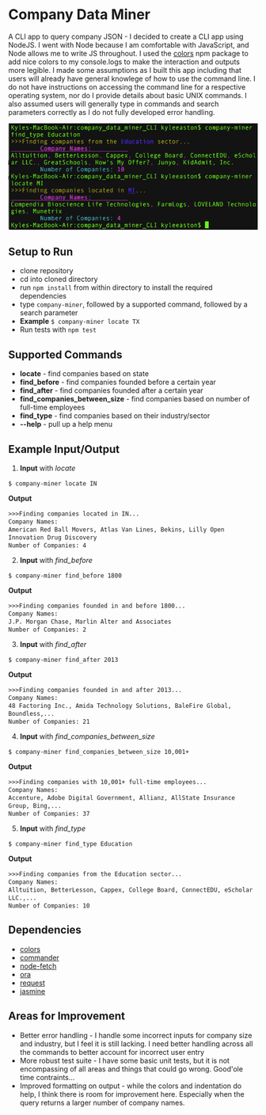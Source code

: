 # Company Data Miner
A CLI app to query company JSON - I decided to create a CLI app using NodeJS. I went with Node because I am comfortable with JavaScript, and Node allows me to write JS throughout. I used the [colors](https://www.npmjs.com/package/colors) npm package to add nice colors to my console.logs to make the interaction and outputs more legible. I made some assumptions as I built this app including that users will already have general knowlege of how to use the command line. I do not have instructions on accessing the command line for a respective operating system, nor do I provide details about basic UNIX commands. I also assumed users will generally type in commands and search parameters correctly as I do not fully developed error handling. 

![Terminal Screenshot](/company_miner_CLI.png "Company Miner CLI")

## Setup to Run
* clone repository
* cd into cloned directory
* run `npm install` from within directory to install the required dependencies 
* type `company-miner`, followed by a supported command, followed by a search parameter
* **Example** `$ company-miner locate TX`
* Run tests with `npm test`

## Supported Commands
* **locate** - find companies based on state
* **find_before** - find companies founded before a certain year
* **find_after** - find companies founded after a certain year
* **find_companies_between_size** - find companies based on number of full-time employees
* **find_type** - find companies based on their industry/sector
* **--help** - pull up a help menu

## Example Input/Output
1. **Input** with *locate*
```
$ company-miner locate IN
```

**Output**
```
>>>Finding companies located in IN...
Company Names:		
American Red Ball Movers, Atlas Van Lines, Bekins, Lilly Open Innovation Drug Discovery
Number of Companies: 4
```

2. **Input** with *find_before*
```
$ company-miner find_before 1800
```

**Output**
```
>>>Finding companies founded in and before 1800...
Company Names:		
J.P. Morgan Chase, Marlin Alter and Associates
Number of Companies: 2
```

3. **Input** with *find_after*
```
$ company-miner find_after 2013
```

**Output**
```
>>>Finding companies founded in and after 2013...
Company Names:		
48 Factoring Inc., Amida Technology Solutions, BaleFire Global, Boundless,...
Number of Companies: 21
```

4. **Input** with *find_companies_between_size*
```
$ company-miner find_companies_between_size 10,001+
```

**Output**
```
>>>Finding companies with 10,001+ full-time employees...
Company Names:		
Accenture, Adobe Digital Government, Allianz, AllState Insurance Group, Bing,...
Number of Companies: 37
```

5. **Input** with *find_type*
```
$ company-miner find_type Education
```

**Output**
```
>>>Finding companies from the Education sector...
Company Names:		
Alltuition, BetterLesson, Cappex, College Board, ConnectEDU, eScholar LLC.,...
Number of Companies: 10
```

## Dependencies
* [colors](https://www.npmjs.com/package/colors)
* [commander](https://www.npmjs.com/package/commander)
* [node-fetch](https://www.npmjs.com/package/node-fetch)
* [ora](https://www.npmjs.com/package/ora)
* [request](https://www.npmjs.com/package/request)
* [jasmine](https://www.npmjs.com/package/jasmine)

## Areas for Improvement
* Better error handling - I handle some incorrect inputs for company size and industry, but I feel it is still lacking. I need better handling across all the commands to better account for incorrect user entry
* More robust test suite - I have some basic unit tests, but it is not encompassing of all areas and things that could go wrong. Good'ole time contraints...
* Improved formatting on output - while the colors and indentation do help, I think there is room for improvement here. Especially when the query returns a larger number of company names. 
